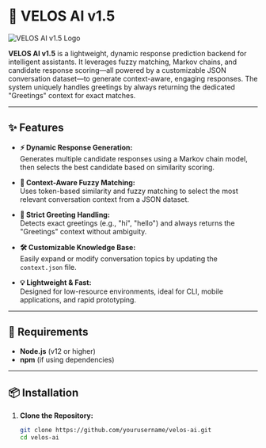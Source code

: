 # 🚀 VELOS AI v1.5

![VELOS AI v1.5 Logo](https://raw.githubusercontent.com/epfklipteam/VELOS-AI-v1.5/refs/heads/main/img/logo.png)

**VELOS AI v1.5** is a lightweight, dynamic response prediction backend for intelligent assistants. It leverages fuzzy matching, Markov chains, and candidate response scoring—all powered by a customizable JSON conversation dataset—to generate context-aware, engaging responses. The system uniquely handles greetings by always returning the dedicated "Greetings" context for exact matches.

---

## ✨ Features

- **⚡ Dynamic Response Generation:**  
  Generates multiple candidate responses using a Markov chain model, then selects the best candidate based on similarity scoring.

- **🔎 Context-Aware Fuzzy Matching:**  
  Uses token-based similarity and fuzzy matching to select the most relevant conversation context from a JSON dataset.

- **🎉 Strict Greeting Handling:**  
  Detects exact greetings (e.g., "hi", "hello") and always returns the "Greetings" context without ambiguity.

- **🛠️ Customizable Knowledge Base:**  
  Easily expand or modify conversation topics by updating the `context.json` file.

- **💡 Lightweight & Fast:**  
  Designed for low-resource environments, ideal for CLI, mobile applications, and rapid prototyping.

---

## 📝 Requirements

- **Node.js** (v12 or higher)
- **npm** (if using dependencies)

---

## 📦 Installation

1. **Clone the Repository:**
   ```bash
   git clone https://github.com/yourusername/velos-ai.git
   cd velos-ai
